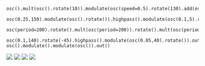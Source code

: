 ```
osc().mult(osc().rotate(10)).modulate(osc(speed=0.5).rotate(130).add(osc().rotate(60))).out()

osc(0.25,150).modulate(osc().rotate()).highpass().modulate(osc(0.1,5).rotate(-45)).out()

osc(period=200).rotate().mult(osc(period=200)).rotate().mult(osc(period=200)).rotate().mult(osc(period=200)).out()

osc(0.1,140).rotate(-45).highpass().modulate(osc(0.05,40).rotate()).out()
osc().modulate().modulate(osc()).out()
```

![](https://raw.githubusercontent.com/daanklijn/pydra/master/gifs/pydra1.gif)
![](https://raw.githubusercontent.com/daanklijn/pydra/master/gifs/pydra4.gif)
![](https://raw.githubusercontent.com/daanklijn/pydra/master/gifs/pydra3.gif)
![](https://raw.githubusercontent.com/daanklijn/pydra/master/gifs/pydra2.gif)

